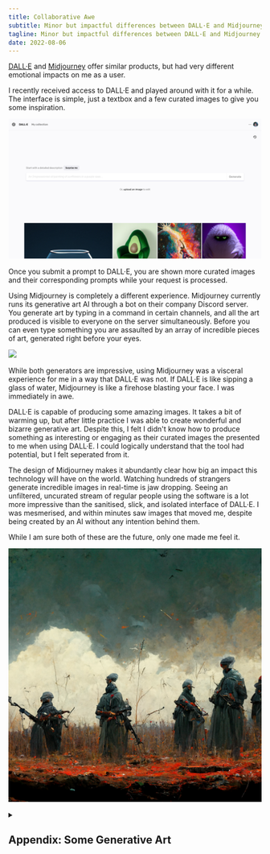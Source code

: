 ```yaml
---
title: Collaborative Awe
subtitle: Minor but impactful differences between DALL·E and Midjourney
tagline: Minor but impactful differences between DALL·E and Midjourney
date: 2022-08-06
---
```


[DALL·E](https://openai.com/dall-e-2/) and [Midjourney](https://www.midjourney.com/) offer similar products, but had very different emotional impacts on me as a user.

I recently received access to DALL·E and played around with it for a while. The interface is simple, just a textbox and a few curated images to give you some inspiration.

![](./dall-e.png)

Once you submit a prompt to DALL·E, you are shown more curated images and their corresponding prompts while your request is processed.

Using Midjourney is completely a different experience. Midjourney currently runs its generative art AI through a bot on their company Discord server. You generate art by typing in a command in certain channels, and all the art produced is visible to everyone on the server simultaneously. Before you can even type something you are assaulted by an array of incredible pieces of art, generated right before your eyes.

![](./firehose.gif)

While both generators are impressive, using Midjourney was a visceral experience for me in a way that DALL·E was not. If DALL·E is like sipping a glass of water, Midjourney is like a firehose blasting your face. I was immediately in awe.

DALL·E is capable of producing some amazing images. It takes a bit of warming up, but after little practice I was able to create wonderful and bizarre generative art. Despite this, I felt I didn't know how to produce something as interesting or engaging as their curated images the presented to me when using DALL·E. I could logically understand that the tool had potential, but I felt seperated from it.

The design of Midjourney makes it abundantly clear how big an impact this technology will have on the world. Watching hundreds of strangers generate incredible images in real-time is jaw dropping. Seeing an unfiltered, uncurated stream of regular people using the software is a lot more impressive than the sanitised, slick, and isolated interface of DALL·E. I was mesmerised, and within minutes saw images that moved me, despite being created by an AI without any intention behind them.

While I am sure both of these are the future, only one made me feel it.

![](./soldiers.png)

<details markdown="1">

<summary markdown="block">

## Appendix: Some Generative Art

</summary>

Some images I generated with DALL·E:

![](./lemur-pears.png)

![](./cyberpunk-toadstool-explodes.png)

![](./gemstone-horse.png)

![](./toilet-wizard.png)

Some images I generated or watched others generate with Midjourney:

![](./black-hole.png)

![](./canaries.png)

![](./frogs.png)

![](./helheim.png)

![](./human_virus.png)

![](./neonrain.png)

![](./vendy.png)

</details>
